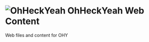 ![OhHeckYeah](https://avatars2.githubusercontent.com/u/6227089?s=140)
OhHeckYeah Web Content
==========

Web files and content for OHY